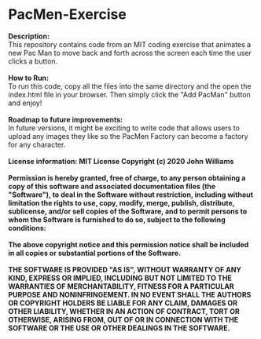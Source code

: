 # PacMen-Exercise
<b>Description:</b><br>
This repository contains code from an MIT coding exercise that animates a new Pac Man to move back and forth across the screen each time the user clicks a button.<br> 
<br>
<b>How to Run:</b><br> 
To run this code, copy all the files into the same directory and the open the index.html file in your browser. Then simply click the "Add PacMan" button and enjoy!<br>
<br>
<b>Roadmap to future improvements:</b><br>
In future versions, it might be exciting to write code that allows users to upload any images they like so the PacMen Factory can become a factory for any character.<br> 
<br>
<b>License information:<b/> MIT License Copyright (c) 2020 John Williams<br>
<br>
Permission is hereby granted, free of charge, to any person obtaining a copy of this software and associated documentation files (the "Software"), to deal in the Software without restriction, including without limitation the rights to use, copy, modify, merge, publish, distribute, sublicense, and/or sell copies of the Software, and to permit persons to whom the Software is furnished to do so, subject to the following conditions:<br>
<br>
The above copyright notice and this permission notice shall be included in all copies or substantial portions of the Software.<br>
<br>
THE SOFTWARE IS PROVIDED "AS IS", WITHOUT WARRANTY OF ANY KIND, EXPRESS OR IMPLIED, INCLUDING BUT NOT LIMITED TO THE WARRANTIES OF MERCHANTABILITY, FITNESS FOR A PARTICULAR PURPOSE AND NONINFRINGEMENT. IN NO EVENT SHALL THE AUTHORS OR COPYRIGHT HOLDERS BE LIABLE FOR ANY CLAIM, DAMAGES OR OTHER LIABILITY, WHETHER IN AN ACTION OF CONTRACT, TORT OR OTHERWISE, ARISING FROM, OUT OF OR IN CONNECTION WITH THE SOFTWARE OR THE USE OR OTHER DEALINGS IN THE SOFTWARE.
<br>
